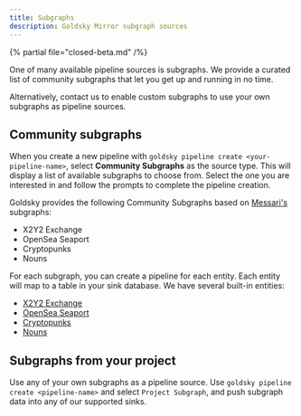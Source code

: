 ```yaml
---
title: Subgraphs
description: Goldsky Mirror subgraph sources
---
```


{% partial file="closed-beta.md" /%}

One of many available pipeline sources is subgraphs. We provide a curated list of community subgraphs that let you get up and running in no time.

Alternatively, contact us to enable custom subgraphs to use your own subgraphs as pipeline sources.

## Community subgraphs

When you create a new pipeline with `goldsky pipeline create <your-pipeline-name>`, select **Community Subgraphs** as the source type. This will display a list of available subgraphs to choose from. Select the one you are interested in and follow the prompts to complete the pipeline creation.

Goldsky provides the following Community Subgraphs based on [Messari's](https://github.com/messari/subgraphs) subgraphs:

- X2Y2 Exchange
- OpenSea Seaport
- Cryptopunks
- Nouns

For each subgraph, you can create a pipeline for each entity. Each entity will map to a table in your sink database. We have several built-in entities:

- [X2Y2 Exchange](/mirror/supported-tables/x2y2)
- [OpenSea Seaport](/mirror/supported-tables/opensea-seaport)
- [Cryptopunks](/mirror/supported-tables/cryptopunks)
- [Nouns](/mirror/supported-tables/nouns)

## Subgraphs from your project

Use any of your own subgraphs as a pipeline source. Use `goldsky pipeline create <pipeline-name>` and select `Project Subgraph`, and push subgraph data into any of our supported sinks.
